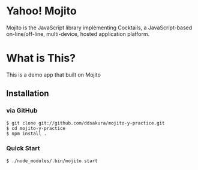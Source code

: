 # Yahoo! Mojito

Mojito is the JavaScript library implementing Cocktails, a JavaScript-based
on-line/off-line, multi-device, hosted application platform.

# What is This?

This is a demo app that built on Mojito

## Installation

### via GitHub

    $ git clone git://github.com/ddsakura/mojito-y-practice.git
    $ cd mojito-y-practice
    $ npm install .

### Quick Start

    $ ./node_modules/.bin/mojito start